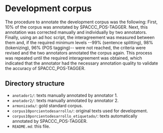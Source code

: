 # Development corpus

The procedure to annotate the development corpus was the following: First, 10% of the corpus was annotated by 
SPACCC_POS-TAGGER. Next, this annotation was corrected manually and individually by two annotators. 
Finally, using an ad hoc script, the interagreement was measured between them and, if the required minimum levels 
 --99% (sentence splitting), 98% (tokenizing), 96% (POS tagging)-- were not reached, the criteria were revised and the two 
annotators annotated the corpus again. This process was repeated until the required interagreement was obtained, which indicated 
that the annotator had the necessary annotation quality to validate the accuracy of SPACCC_POS-TAGGER.

## Directory structure

* `anotador1/`: texts manually annotated by annotator 1.
* `anotador2/`: texts manually annotated by annotator 2.
* `armonizada/`: gold standard corpus.
* `corpus10porcientodesarrollo/`: original texts used for development. 
* `corpus10porcientodesarrollo_etiquetado/`: texts automatically annotated by SPACCC_POS-TAGGER.
* `README.md`: this file.

